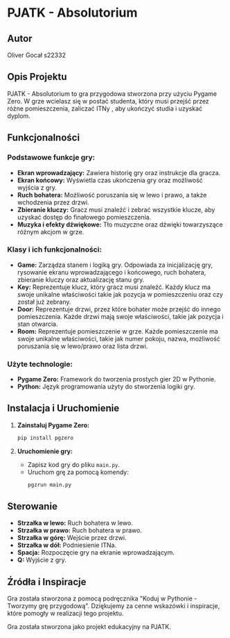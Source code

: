 # PJATK - Absolutorium
## Autor
Oliver Gocał
s22332
## Opis Projektu

PJATK - Absolutorium to gra przygodowa stworzona przy użyciu Pygame Zero. W grze wcielasz się w postać studenta, który musi przejść przez różne pomieszczenia, zaliczać ITNy , aby ukończyć studia i uzyskać dyplom.

## Funkcjonalności

### Podstawowe funkcje gry:
- **Ekran wprowadzający:** Zawiera historię gry oraz instrukcje dla gracza.
- **Ekran końcowy:** Wyświetla czas ukończenia gry oraz możliwość wyjścia z gry.
- **Ruch bohatera:** Możliwość poruszania się w lewo i prawo, a także wchodzenia przez drzwi.
- **Zbieranie kluczy:** Gracz musi znaleźć i zebrać wszystkie klucze, aby uzyskać dostęp do finałowego pomieszczenia.
- **Muzyka i efekty dźwiękowe:** Tło muzyczne oraz dźwięki towarzyszące różnym akcjom w grze.

### Klasy i ich funkcjonalności:
- **Game:** Zarządza stanem i logiką gry. Odpowiada za inicjalizację gry, rysowanie ekranu wprowadzającego i końcowego, ruch bohatera, zbieranie kluczy oraz aktualizację stanu gry.
- **Key:** Reprezentuje klucz, który gracz musi znaleźć. Każdy klucz ma swoje unikalne właściwości takie jak pozycja w pomieszczeniu oraz czy został już zebrany.
- **Door:** Reprezentuje drzwi, przez które bohater może przejść do innego pomieszczenia. Każde drzwi mają swoje właściwości, takie jak pozycja i stan otwarcia.
- **Room:** Reprezentuje pomieszczenie w grze. Każde pomieszczenie ma swoje unikalne właściwości, takie jak numer pokoju, nazwa, możliwość poruszania się w lewo/prawo oraz lista drzwi.

### Użyte technologie:
- **Pygame Zero:** Framework do tworzenia prostych gier 2D w Pythonie.
- **Python:** Język programowania użyty do stworzenia logiki gry.

## Instalacja i Uruchomienie

1. **Zainstaluj Pygame Zero:**
   ```bash
   pip install pgzero
   ```

2. **Uruchomienie gry:**
   - Zapisz kod gry do pliku `main.py`.
   - Uruchom grę za pomocą komendy:
     ```bash
     pgzrun main.py
     ```

## Sterowanie

- **Strzałka w lewo:** Ruch bohatera w lewo.
- **Strzałka w prawo:** Ruch bohatera w prawo.
- **Strzałka w górę:** Wejście przez drzwi.
- **Strzałka w dół:** Podniesienie ITNa.
- **Spacja:** Rozpoczęcie gry na ekranie wprowadzającym.
- **Q:** Wyjście z gry.

## Źródła i Inspiracje
Gra została stworzona z pomocą podręcznika "Koduj w Pythonie - Tworzymy grę przygodową". Dziękujemy za cenne wskazówki i inspiracje, które pomogły w realizacji tego projektu.

Gra została stworzona jako projekt edukacyjny na PJATK.
